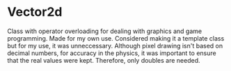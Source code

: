 # Vector2d

Class with operator overloading for dealing with graphics and game programming. Made for my own use. Considered making it a template class 
but for my use, it was unneccessary. Although pixel drawing isn't based on decimal numbers, for accuracy in the physics, it was important
to ensure that the real values were kept. Therefore, only doubles are needed.
